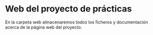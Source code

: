# Web del proyecto de prácticas
En la carpeta web almacenaremos todos los ficheros y documentación acerca de la página web del proyecto.
